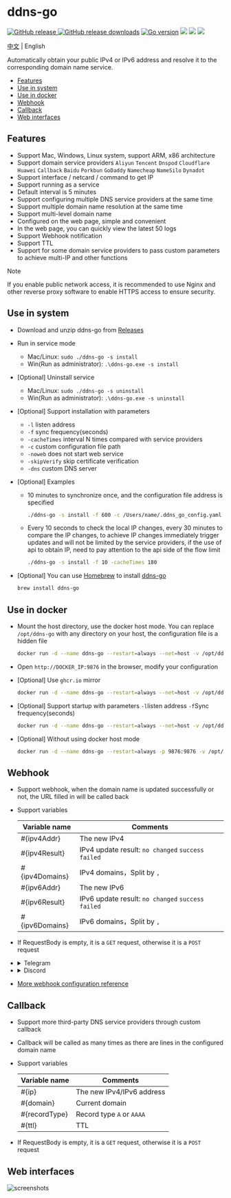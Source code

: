 # ddns-go

[![GitHub release](https://img.shields.io/github/release/jeessy2/ddns-go.svg?logo=github&style=flat-square) ![GitHub release downloads](https://img.shields.io/github/downloads/jeessy2/ddns-go/total?logo=github)](https://github.com/jeessy2/ddns-go/releases/latest) [![Go version](https://img.shields.io/github/go-mod/go-version/jeessy2/ddns-go)](https://github.com/jeessy2/ddns-go/blob/master/go.mod) [![](https://goreportcard.com/badge/github.com/jeessy2/ddns-go/v6)](https://goreportcard.com/report/github.com/jeessy2/ddns-go/v6) [![](https://img.shields.io/docker/image-size/jeessy/ddns-go)](https://registry.hub.docker.com/r/jeessy/ddns-go) [![](https://img.shields.io/docker/pulls/jeessy/ddns-go)](https://registry.hub.docker.com/r/jeessy/ddns-go)

[中文](https://github.com/jeessy2/ddns-go/blob/master/README.md) | English

Automatically obtain your public IPv4 or IPv6 address and resolve it to the corresponding domain name service.

- [Features](#Features)
- [Use in system](#Use-in-system)
- [Use in docker](#Use-in-docker)
- [Webhook](#webhook)
- [Callback](#callback)
- [Web interfaces](#Web-interfaces)

## Features

- Support Mac, Windows, Linux system, support ARM, x86 architecture
- Support domain service providers `Aliyun` `Tencent` `Dnspod` `Cloudflare` `Huawei` `Callback` `Baidu` `Porkbun` `GoDaddy` `Namecheap` `NameSilo` `Dynadot`
- Support interface / netcard / command to get IP
- Support running as a service
- Default interval is 5 minutes
- Support configuring multiple DNS service providers at the same time
- Support multiple domain name resolution at the same time
- Support multi-level domain name
- Configured on the web page, simple and convenient
- In the web page, you can quickly view the latest 50 logs
- Support Webhook notification
- Support TTL
- Support for some domain service providers to pass custom parameters to achieve multi-IP and other functions

> [!NOTE]
> If you enable public network access, it is recommended to use Nginx and other reverse proxy software to enable HTTPS access to ensure security.

## Use in system

- Download and unzip ddns-go from [Releases](https://github.com/jeessy2/ddns-go/releases)
- Run in service mode
  - Mac/Linux: `sudo ./ddns-go -s install`
  - Win(Run as administrator): `.\ddns-go.exe -s install`
- [Optional] Uninstall service
  - Mac/Linux: `sudo ./ddns-go -s uninstall`
  - Win(Run as administrator): `.\ddns-go.exe -s uninstall`
- [Optional] Support installation with parameters
  - `-l` listen address
  - `-f` sync frequency(seconds)
  - `-cacheTimes` interval N times compared with service providers
  - `-c` custom configuration file path
  - `-noweb` does not start web service
  - `-skipVerify` skip certificate verification
  - `-dns` custom DNS server
- [Optional] Examples
  - 10 minutes to synchronize once, and the configuration file address is specified
    ```bash
    ./ddns-go -s install -f 600 -c /Users/name/.ddns_go_config.yaml
    ```
  - Every 10 seconds to check the local IP changes, every 30 minutes to compare the IP changes, to achieve IP changes immediately trigger updates and will not be limited by the service providers, if the use of api to obtain IP, need to pay attention to the api side of the flow limit
    ```bash
    ./ddns-go -s install -f 10 -cacheTimes 180
    ```
- [Optional] You can use [Homebrew](https://brew.sh) to install [ddns-go](https://formulae.brew.sh/formula/ddns-go)

  ```bash
  brew install ddns-go
  ```

## Use in docker

- Mount the host directory, use the docker host mode. You can replace `/opt/ddns-go` with any directory on your host, the configuration file is a hidden file

  ```bash
  docker run -d --name ddns-go --restart=always --net=host -v /opt/ddns-go:/root jeessy/ddns-go
  ```

- Open `http://DOCKER_IP:9876` in the browser, modify your configuration

- [Optional] Use `ghcr.io` mirror

  ```bash
  docker run -d --name ddns-go --restart=always --net=host -v /opt/ddns-go:/root ghcr.io/jeessy2/ddns-go
  ```

- [Optional] Support startup with parameters `-l`listen address `-f`Sync frequency(seconds)

  ```bash
  docker run -d --name ddns-go --restart=always --net=host -v /opt/ddns-go:/root jeessy/ddns-go -l :9877 -f 600
  ```

- [Optional] Without using docker host mode

  ```bash
  docker run -d --name ddns-go --restart=always -p 9876:9876 -v /opt/ddns-go:/root jeessy/ddns-go
  ```

## Webhook

- Support webhook, when the domain name is updated successfully or not, the URL filled in will be called back
- Support variables

  |  Variable name   | Comments  |
  |  ----  | ----  |
  | #{ipv4Addr}  | The new IPv4 |
  | #{ipv4Result}  | IPv4 update result: `no changed` `success` `failed`|
  | #{ipv4Domains}  | IPv4 domains，Split by `,` |
  | #{ipv6Addr}  | The new IPv6 |
  | #{ipv6Result}  | IPv6 update result: `no changed` `success` `failed`|
  | #{ipv6Domains}  | IPv6 domains，Split by `,` |

- If RequestBody is empty, it is a `GET` request, otherwise it is a `POST` request

- <details><summary>Telegram</summary>

  [ddns-telegram-bot](https://github.com/WingLim/ddns-telegram-bot)
  </details>
- <details><summary>Discord</summary>

  - Discord client -> Server -> Channel Settings -> Integration -> View Webhook -> New Webhook -> Copy Webhook URL
  - Input the `Webhook URL` copied from Discord in the URL
  - Input in RequestBody
    ```json
    {
        "content": "The domain name #{ipv4Domains} dynamically resolves to #{ipv4Result}.",
        "embeds": [
            {
                "description": "Domains: #{ipv4Domains}, Result: #{ipv4Result}, IP: #{ipv4Addr}",
                "color": 15258703,
                "author": {
                    "name": "DDNS"
                },
                "footer": {
                    "text": "DDNS #{ipv4Result}"
                }
            }
        ]
    }
    ```
  </details>

- [More webhook configuration reference](https://github.com/jeessy2/ddns-go/issues/327)

## Callback

- Support more third-party DNS service providers through custom callback
- Callback will be called as many times as there are lines in the configured domain name
- Support variables

  |  Variable name   | Comments  |
  |  ----  | ----  |
  | #{ip}  | The new IPv4/IPv6 address|
  | #{domain}  | Current domain |
  | #{recordType}  | Record type `A` or `AAAA` |
  | #{ttl}  | TTL |
- If RequestBody is empty, it is a `GET` request, otherwise it is a `POST` request

## Web interfaces

![screenshots](https://raw.githubusercontent.com/jeessy2/ddns-go/master/ddns-web.png)
